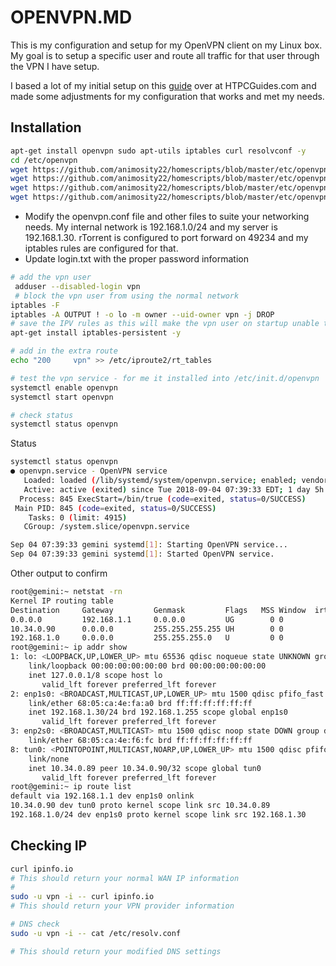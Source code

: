 # OPENVPN.MD

This is my configuration and setup for my OpenVPN client on my Linux box. My goal is to setup a specific user and route all traffic for that user through the VPN I have setup.

I based a lot of my initial setup on this [guide](https://www.htpcguides.com/force-torrent-traffic-vpn-split-tunnel-debian-8-ubuntu-16-04/) over at HTPCGuides.com and made some adjustments for my configuration that works and met my needs.

## Installation

```bash
apt-get install openvpn sudo apt-utils iptables curl resolvconf -y
cd /etc/openvpn
wget https://github.com/animosity22/homescripts/blob/master/etc/openvpn/openvpn.conf
wget https://github.com/animosity22/homescripts/blob/master/etc/openvpn/iptables.sh
wget https://github.com/animosity22/homescripts/blob/master/etc/openvpn/routing.sh
wget https://github.com/animosity22/homescripts/blob/master/etc/openvpn/update-resolv-conf
```

- Modify the openvpn.conf file and other files to suite your networking needs. My internal network is 192.168.1.0/24 and my server is 192.168.1.30. rTorrent is configured to port forward on 49234 and my iptables rules are configured for that.
- Update login.txt with the proper password information

```bash
# add the vpn user 
 adduser --disabled-login vpn
 # block the vpn user from using the normal network
iptables -F
iptables -A OUTPUT ! -o lo -m owner --uid-owner vpn -j DROP
# save the IPV rules as this will make the vpn user on startup unable to access the normal WAN
apt-get install iptables-persistent -y

# add in the extra route
echo "200     vpn" >> /etc/iproute2/rt_tables

# test the vpn service - for me it installed into /etc/init.d/openvpn
systemctl enable openvpn
systemctl start openvpn

# check status
systemctl status openvpn
```

Status
```bash
systemctl status openvpn
● openvpn.service - OpenVPN service
   Loaded: loaded (/lib/systemd/system/openvpn.service; enabled; vendor preset: enabled)
   Active: active (exited) since Tue 2018-09-04 07:39:33 EDT; 1 day 5h ago
  Process: 845 ExecStart=/bin/true (code=exited, status=0/SUCCESS)
 Main PID: 845 (code=exited, status=0/SUCCESS)
    Tasks: 0 (limit: 4915)
   CGroup: /system.slice/openvpn.service

Sep 04 07:39:33 gemini systemd[1]: Starting OpenVPN service...
Sep 04 07:39:33 gemini systemd[1]: Started OpenVPN service.
```

Other output to confirm

```bash
root@gemini:~ netstat -rn
Kernel IP routing table
Destination     Gateway         Genmask         Flags   MSS Window  irtt Iface
0.0.0.0         192.168.1.1     0.0.0.0         UG        0 0          0 enp1s0
10.34.0.90      0.0.0.0         255.255.255.255 UH        0 0          0 tun0
192.168.1.0     0.0.0.0         255.255.255.0   U         0 0          0 enp1s0
root@gemini:~ ip addr show
1: lo: <LOOPBACK,UP,LOWER_UP> mtu 65536 qdisc noqueue state UNKNOWN group default qlen 1
    link/loopback 00:00:00:00:00:00 brd 00:00:00:00:00:00
    inet 127.0.0.1/8 scope host lo
       valid_lft forever preferred_lft forever
2: enp1s0: <BROADCAST,MULTICAST,UP,LOWER_UP> mtu 1500 qdisc pfifo_fast state UP group default qlen 1000
    link/ether 68:05:ca:4e:fa:a0 brd ff:ff:ff:ff:ff:ff
    inet 192.168.1.30/24 brd 192.168.1.255 scope global enp1s0
       valid_lft forever preferred_lft forever
3: enp2s0: <BROADCAST,MULTICAST> mtu 1500 qdisc noop state DOWN group default qlen 1000
    link/ether 68:05:ca:4e:f6:fc brd ff:ff:ff:ff:ff:ff
8: tun0: <POINTOPOINT,MULTICAST,NOARP,UP,LOWER_UP> mtu 1500 qdisc pfifo_fast state UNKNOWN group default qlen 100
    link/none
    inet 10.34.0.89 peer 10.34.0.90/32 scope global tun0
       valid_lft forever preferred_lft forever
root@gemini:~ ip route list
default via 192.168.1.1 dev enp1s0 onlink
10.34.0.90 dev tun0 proto kernel scope link src 10.34.0.89
192.168.1.0/24 dev enp1s0 proto kernel scope link src 192.168.1.30
```

## Checking IP

```bash
curl ipinfo.io
# This should return your normal WAN IP information
#
sudo -u vpn -i -- curl ipinfo.io
# This should return your VPN provider information

# DNS check
sudo -u vpn -i -- cat /etc/resolv.conf

# This should return your modified DNS settings